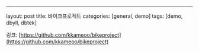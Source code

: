 ---
layout: post
title: 바이크프로젝트
categories: [general, demo]
tags: [demo, dbyll, dbtek]

링크: [https://github.com/kkameoo/bikeproject](https://github.com/kkameoo/bikeproject)
